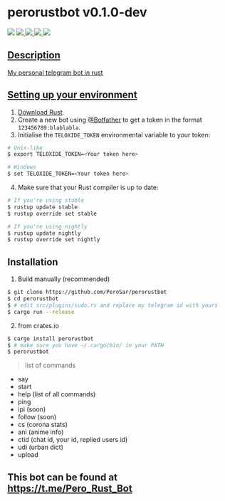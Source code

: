 # perorustbot v0.1.0-dev
<img src="https://img.shields.io/badge/Version-v0.1.0%20(dev)-blue.svg">
<a href="https://crates.io/crates/perorustbot">
<img src="https://img.shields.io/crates/v/perorustbot.svg">
<a href="https://github.com/PeroSar/perorustbot/actions">
<img src="https://github.com/PeroSar/perorustbot/actions/workflows/rust.yml/badge.svg?branch=dev">
<a href="https://crates.io/crates/perorustbot">
<img src="https://img.shields.io/crates/d/perorustbot?color=brightgreen&label=crates.io%20downloads&logo=rust">
<a href="https://t.me/bots_rs">
<img src="https://img.shields.io/endpoint?style=flat&url=https%3A%2F%2Frunkit.io%2Fdamiankrawczyk%2Ftelegram-badge%2Fbranches%2Fmaster%3Furl%3Dhttps%3A%2F%2Ft.me%2Fbots_rs">

## Description
My personal telegram bot in rust

## Setting up your environment
 1. [Download Rust](http://rustup.rs/).
 2. Create a new bot using [@Botfather](https://t.me/botfather) to get a token in the format `123456789:blablabla`.
 3. Initialise the `TELOXIDE_TOKEN` environmental variable to your token:
```bash
# Unix-like
$ export TELOXIDE_TOKEN=<Your token here>

# Windows
$ set TELOXIDE_TOKEN=<Your token here>
```
 4. Make sure that your Rust compiler is up to date:
```bash
# If you're using stable
$ rustup update stable
$ rustup override set stable

# If you're using nightly
$ rustup update nightly
$ rustup override set nightly
```


## Installation
 1. Build manually (recommended)
```bash
$ git clone https://github.com/PeroSar/perorustbot
$ cd perorustbot
$ # edit src/plugins/sudo.rs and replace my telegram id with yours
$ cargo run --release
```
 2. from crates.io
```bash
$ cargo install perorustbot
$ # make sure you have ~/.cargo/bin/ in your PATH
$ perorustbot
```

> list of commands
+ say
+ start
+ help (list of all commands)
+ ping
+ ipi (soon)
+ follow (soon)
+ cs (corona stats)
+ ani (anime info)
+ ctid (chat id, your id, replied users id)
+ udi (urban dict)
+ upload 

## This bot can be found at https://t.me/Pero_Rust_Bot


